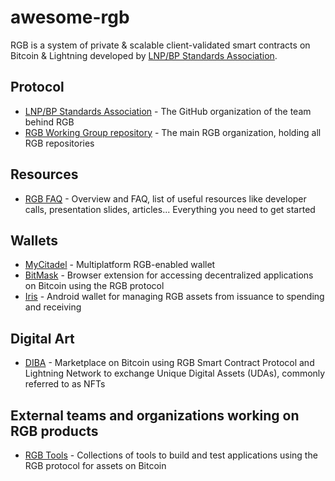 # awesome-rgb
RGB is a system of private & scalable client-validated smart contracts on Bitcoin & Lightning developed by [LNP/BP Standards Association](https://www.lnp-bp.org/).

## Protocol 
- [LNP/BP Standards Association](https://github.com/LNP-BP) - The GitHub organization of the team behind RGB
- [RGB Working Group repository](https://github.com/RGB-WG) - The main RGB organization, holding all RGB repositories

## Resources
- [RGB FAQ](https://www.rgbfaq.com/) - Overview and FAQ, list of useful resources like developer calls, presentation slides, articles... Everything you need to get started

## Wallets
- [MyCitadel](https://mycitadel.io/) - Multiplatform RGB-enabled wallet
- [BitMask](https://bitmask.app/) - Browser extension for accessing decentralized applications on Bitcoin using the RGB protocol
- [Iris](https://github.com/RGB-Tools/iris-wallet-android) - Android wallet for managing RGB assets from issuance to spending and receiving

## Digital Art
- [DIBA](https://diba.io/) - Marketplace on Bitcoin using RGB Smart Contract Protocol and Lightning Network to exchange Unique Digital Assets (UDAs), commonly referred to as NFTs

## External teams and organizations working on RGB products
- [RGB Tools](https://github.com/RGB-Tools) - Collections of tools to build and test applications using the RGB protocol for assets on Bitcoin
